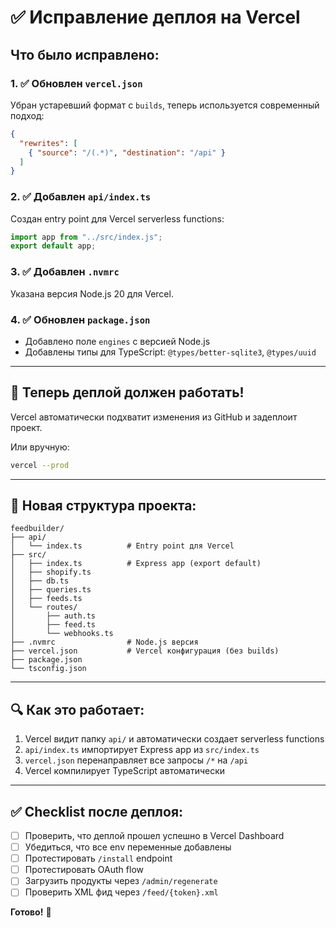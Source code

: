 # ✅ Исправление деплоя на Vercel

## Что было исправлено:

### 1. ✅ Обновлен `vercel.json`
Убран устаревший формат с `builds`, теперь используется современный подход:

```json
{
  "rewrites": [
    { "source": "/(.*)", "destination": "/api" }
  ]
}
```

### 2. ✅ Добавлен `api/index.ts`
Создан entry point для Vercel serverless functions:

```typescript
import app from "../src/index.js";
export default app;
```

### 3. ✅ Добавлен `.nvmrc`
Указана версия Node.js 20 для Vercel.

### 4. ✅ Обновлен `package.json`
- Добавлено поле `engines` с версией Node.js
- Добавлены типы для TypeScript: `@types/better-sqlite3`, `@types/uuid`

---

## 🚀 Теперь деплой должен работать!

Vercel автоматически подхватит изменения из GitHub и задеплоит проект.

Или вручную:
```bash
vercel --prod
```

---

## 📁 Новая структура проекта:

```
feedbuilder/
├── api/
│   └── index.ts          # Entry point для Vercel
├── src/
│   ├── index.ts          # Express app (export default)
│   ├── shopify.ts
│   ├── db.ts
│   ├── queries.ts
│   ├── feeds.ts
│   └── routes/
│       ├── auth.ts
│       ├── feed.ts
│       └── webhooks.ts
├── .nvmrc                # Node.js версия
├── vercel.json           # Vercel конфигурация (без builds)
├── package.json
└── tsconfig.json
```

---

## 🔍 Как это работает:

1. Vercel видит папку `api/` и автоматически создает serverless functions
2. `api/index.ts` импортирует Express app из `src/index.ts`
3. `vercel.json` перенаправляет все запросы `/*` на `/api`
4. Vercel компилирует TypeScript автоматически

---

## ✅ Checklist после деплоя:

- [ ] Проверить, что деплой прошел успешно в Vercel Dashboard
- [ ] Убедиться, что все env переменные добавлены
- [ ] Протестировать `/install` endpoint
- [ ] Протестировать OAuth flow
- [ ] Загрузить продукты через `/admin/regenerate`
- [ ] Проверить XML фид через `/feed/{token}.xml`

**Готово!** 🎉

